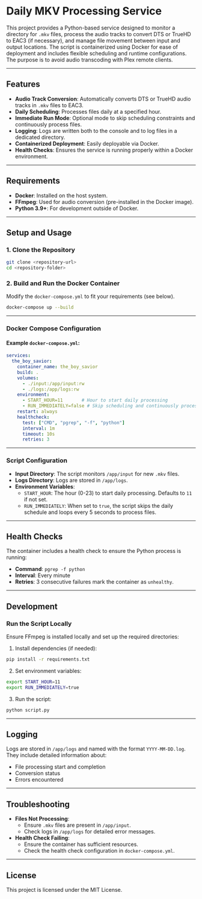 # Daily MKV Processing Service

This project provides a Python-based service designed to monitor a directory for `.mkv` files, process the audio tracks to convert DTS or TrueHD to EAC3 (if necessary), and manage file movement between input and output locations. The script is containerized using Docker for ease of deployment and includes flexible scheduling and runtime configurations.
The purpose is to avoid audio transcoding with Plex remote clients.

---

## Features

- **Audio Track Conversion**: Automatically converts DTS or TrueHD audio tracks in `.mkv` files to EAC3.
- **Daily Scheduling**: Processes files daily at a specified hour.
- **Immediate Run Mode**: Optional mode to skip scheduling constraints and continuously process files.
- **Logging**: Logs are written both to the console and to log files in a dedicated directory.
- **Containerized Deployment**: Easily deployable via Docker.
- **Health Checks**: Ensures the service is running properly within a Docker environment.

---

## Requirements

- **Docker**: Installed on the host system.
- **FFmpeg**: Used for audio conversion (pre-installed in the Docker image).
- **Python 3.9+**: For development outside of Docker.

---

## Setup and Usage

### 1. Clone the Repository

```bash
git clone <repository-url>
cd <repository-folder>
```

### 2. Build and Run the Docker Container

Modify the `docker-compose.yml` to fit your requirements (see below).

```bash
docker-compose up --build
```

---

### Docker Compose Configuration

#### Example `docker-compose.yml`:

```yaml
services:
  the_boy_savior:
    container_name: the_boy_savior
    build: .
    volumes:
      - ./input:/app/input:rw
      - ./logs:/app/logs:rw
    environment:
      - START_HOUR=11       # Hour to start daily processing
      - RUN_IMMEDIATELY=false # Skip scheduling and continuously process files
    restart: always
    healthcheck:
      test: ["CMD", "pgrep", "-f", "python"]
      interval: 1m
      timeout: 10s
      retries: 3
```

---

### Script Configuration

- **Input Directory**: The script monitors `/app/input` for new `.mkv` files.
- **Logs Directory**: Logs are stored in `/app/logs`.
- **Environment Variables**:
  - `START_HOUR`: The hour (0-23) to start daily processing. Defaults to `11` if not set.
  - `RUN_IMMEDIATELY`: When set to `true`, the script skips the daily schedule and loops every 5 seconds to process files.

---

## Health Checks

The container includes a health check to ensure the Python process is running:

- **Command**: `pgrep -f python`
- **Interval**: Every minute
- **Retries**: 3 consecutive failures mark the container as `unhealthy`.

---

## Development

### Run the Script Locally

Ensure FFmpeg is installed locally and set up the required directories:

1. Install dependencies (if needed):

```bash
pip install -r requirements.txt
```

2. Set environment variables:

```bash
export START_HOUR=11
export RUN_IMMEDIATELY=true
```

3. Run the script:

```bash
python script.py
```

---

## Logging

Logs are stored in `/app/logs` and named with the format `YYYY-MM-DD.log`. They include detailed information about:

- File processing start and completion
- Conversion status
- Errors encountered

---

## Troubleshooting

- **Files Not Processing**:
  - Ensure `.mkv` files are present in `/app/input`.
  - Check logs in `/app/logs` for detailed error messages.
- **Health Check Failing**:
  - Ensure the container has sufficient resources.
  - Check the health check configuration in `docker-compose.yml`.

---

## License

This project is licensed under the MIT License.

